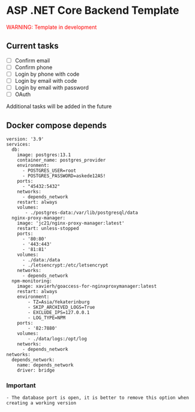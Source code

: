 # ASP .NET Core Backend Template
<span style="color:red">WARNING: Template in development</span>
## Current tasks
- [ ] Confirm email
- [ ] Confirm phone
- [ ] Login by phone with code
- [ ] Login by email with code
- [ ] Login by email with password
- [ ] OAuth

Additional tasks will be added in the future

## Docker compose depends
```
version: '3.9'
services:
  db:
    image: postgres:13.1
    container_name: postgres_provider
    environment:
      - POSTGRES_USER=root
      - POSTGRES_PASSWORD=askede12AS!
    ports:
      - "45432:5432"
    networks:
      - depends_network
    restart: always
    volumes:
       - ./postgres-data:/var/lib/postgresql/data
  nginx-proxy-manager:
    image: 'jc21/nginx-proxy-manager:latest'
    restart: unless-stopped
    ports:
      - '80:80'
      - '443:443'
      - '81:81'
    volumes:
      - ./data:/data
      - ./letsencrypt:/etc/letsencrypt
    networks:
      - depends_network
  npm-monitoring:
    image: xavierh/goaccess-for-nginxproxymanager:latest
    restart: always
    environment:
        - TZ=Asia/Yekaterinburg
        - SKIP_ARCHIVED_LOGS=True
        - EXCLUDE_IPS=127.0.0.1
        - LOG_TYPE=NPM
    ports:
        - '82:7880'
    volumes:
        - ./data/logs:/opt/log
    networks:
      - depends_network
networks:
  depends_network:
    name: depends_network
    driver: bridge
```
### Important
    - The database port is open, it is better to remove this option when creating a working version
